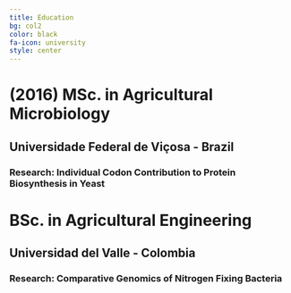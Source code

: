```yaml
---
title: Education
bg: col2
color: black
fa-icon: university
style: center
---
```


# (2016) MSc. in Agricultural Microbiology

## Universidade Federal de Viçosa - Brazil

### Research: Individual Codon Contribution to Protein Biosynthesis in Yeast



# BSc. in Agricultural Engineering

## Universidad del Valle - Colombia

### Research: Comparative Genomics of Nitrogen Fixing Bacteria

